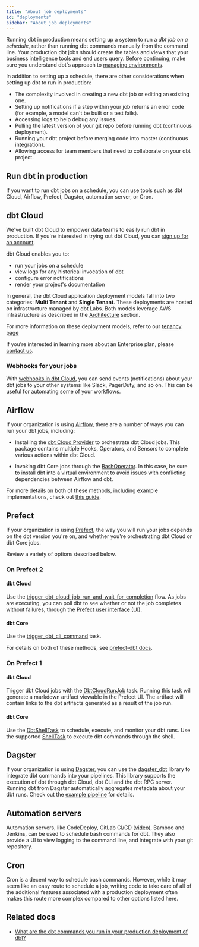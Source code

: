 ```yaml
---
title: "About job deployments"
id: "deployments"
sidebar: "About job deployments"
---
```


Running dbt in production means setting up a system to run a _dbt job on a schedule_, rather than running dbt commands manually from the command line. Your production dbt jobs should create the tables and <Term id="view">views</Term> that your business intelligence tools and end users query. Before continuing, make sure you understand dbt's approach to [managing environments](/docs/collaborate/environments/environments-in-dbt).

In addition to setting up a schedule, there are other considerations when setting up dbt to run in production:

* The complexity involved in creating a new dbt job or editing an existing one.
* Setting up notifications if a step within your job returns an error code (for example, a model can't be built or a test fails).
* Accessing logs to help debug any issues.
* Pulling the latest version of your git repo before running dbt (continuous deployment).
* Running your dbt project before merging code into master (continuous integration).
* Allowing access for team members that need to collaborate on your dbt project.

## Run dbt in production

If you want to run dbt jobs on a schedule, you can use tools such as dbt Cloud, Airflow, Prefect, Dagster, automation server, or Cron.

## dbt Cloud

We've built dbt Cloud to empower data teams to easily run dbt in production. If you're interested in trying out dbt Cloud, you can [sign up for an account](https://cloud.getdbt.com/signup/).

dbt Cloud enables you to:
- run your jobs on a schedule
- view logs for any historical invocation of dbt
- configure error notifications
- render your project's documentation

In general, the dbt Cloud application deployment models fall into two categories: **Multi Tenant** and **Single Tenant**. These deployments are hosted on infrastructure managed by dbt Labs. Both models leverage AWS infrastructure as described in the [Architecture](/docs/cloud/about-cloud/architecture) section.

For more information on these deployment models, refer to our [tenancy page](/docs/cloud/about-cloud/tenancy)


If you’re interested in learning more about an Enterprise plan, please [contact us](mailto:sales@getdbt.com).

### Webhooks for your jobs

With [webhooks in dbt Cloud](/docs/deploy/webhooks), you can send events (notifications) about your dbt jobs to your other systems like Slack, PagerDuty, and so on. This can be useful for automating some of your workflows. 

## Airflow

If your organization is using [Airflow](https://airflow.apache.org/), there are a number of ways you can run your dbt jobs, including:

* Installing the [dbt Cloud Provider](https://registry.astronomer.io/providers/dbt-cloud) to orchestrate dbt Cloud jobs. This package contains multiple Hooks, Operators, and Sensors to complete various actions within dbt Cloud.

<Lightbox src="/img/docs/running-a-dbt-project/airflow_dbt_connector.png" title="Airflow DAG using DbtCloudRunJobOperator"/>
<Lightbox src="/img/docs/running-a-dbt-project/dbt_cloud_airflow_trigger.png" title="dbt Cloud job triggered by Airflow"/>

* Invoking dbt Core jobs through the [BashOperator](https://registry.astronomer.io/providers/apache-airflow/modules/bashoperator). In this case, be sure to install dbt into a virtual environment to avoid issues with conflicting dependencies between Airflow and dbt.

For more details on both of these methods, including example implementations, check out [this guide](https://www.astronomer.io/guides/airflow-dbt).

## Prefect

If your organization is using [Prefect](https://www.prefect.io/), the way you will run your jobs depends on the dbt version you're on, and whether you're orchestrating dbt Cloud or dbt Core jobs. 

Review a variety of options described below.

<Lightbox src="/img/docs/running-a-dbt-project/prefect_dag_dbt_cloud.jpg" title="Prefect DAG using a dbt Cloud job run flow"/> 

### On Prefect 2

#### dbt Cloud

Use the [trigger_dbt_cloud_job_run_and_wait_for_completion](https://prefecthq.github.io/prefect-dbt/cloud/jobs/#prefect_dbt.cloud.jobs.trigger_dbt_cloud_job_run_and_wait_for_completion) flow. As jobs are executing, you can poll dbt to see whether or not the job completes without failures, through the [Prefect user interface (UI)](https://docs.prefect.io/ui/overview/).


<Lightbox src="/img/docs/running-a-dbt-project/dbt_cloud_job_prefect.jpg" title="dbt Cloud job triggered by Prefect"/> 

#### dbt Core

Use the [trigger_dbt_cli_command](https://prefecthq.github.io/prefect-dbt/cli/commands/#prefect_dbt.cli.commands.trigger_dbt_cli_command) task.

For details on both of these methods, see [prefect-dbt docs](https://prefecthq.github.io/prefect-dbt/).

### On Prefect 1

#### dbt Cloud

Trigger dbt Cloud jobs with the [DbtCloudRunJob](https://docs.prefect.io/api/latest/tasks/dbt.html#dbtcloudrunjob) task. Running this task will generate a markdown artifact viewable in the Prefect UI. The artifact will contain links to the dbt artifacts generated as a result of the job run.

#### dbt Core
Use the [DbtShellTask](https://docs.prefect.io/api/latest/tasks/dbt.html#dbtshelltask) to schedule, execute, and monitor your dbt runs. Use the supported [ShellTask](https://docs.prefect.io/api/latest/tasks/shell.html#shelltask) to execute dbt commands through the shell.


## Dagster

If your organization is using [Dagster](https://dagster.io/), you can use the [dagster_dbt](https://docs.dagster.io/_apidocs/libraries/dagster-dbt) library to integrate dbt commands into your pipelines. This library supports the execution of dbt through dbt Cloud, dbt CLI and the dbt RPC server. Running dbt from Dagster automatically aggregates metadata about your dbt runs. Check out the [example pipeline](https://dagster.io/blog/dagster-dbt) for details.

## Automation servers

Automation servers, like CodeDeploy, GitLab CI/CD ([video](https://youtu.be/-XBIIY2pFpc?t=1301)), Bamboo and Jenkins, can be used to schedule bash commands for dbt. They also provide a UI to view logging to the command line, and integrate with your git repository.

## Cron

Cron is a decent way to schedule bash commands. However, while it may seem like an easy route to schedule a job, writing code to take care of all of the additional features associated with a production deployment often makes this route more complex compared to other options listed here.

## Related docs
- [What are the dbt commands you run in your production deployment of dbt?](https://discourse.getdbt.com/t/what-are-the-dbt-commands-you-run-in-your-production-deployment-of-dbt/366)


